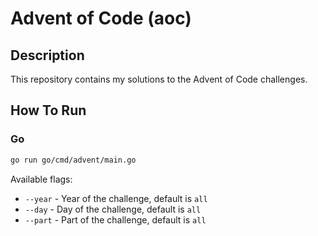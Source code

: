 # Advent of Code (aoc)

## Description

This repository contains my solutions to the Advent of Code challenges.

## How To Run

### Go

```bash
go run go/cmd/advent/main.go
```

Available flags:

- `--year` - Year of the challenge, default is `all`
- `--day` - Day of the challenge, default is `all`
- `--part` - Part of the challenge, default is `all`